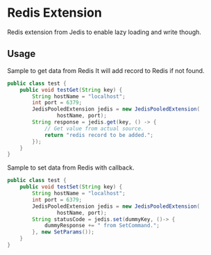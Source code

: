 # Redis Extension
Redis extension from Jedis to enable lazy loading and write though.

## Usage
Sample to get data from Redis It will add record to Redis if not found.
```java
public class test {
    public void testGet(String key) {
        String hostName = "localhost";
        int port = 6379;
        JedisPooledExtension jedis = new JedisPooledExtension(
                hostName, port);
        String response = jedis.get(key, () -> {
            // Get value from actual source.
            return "redis record to be added.";
        });
    }
}
```
Sample to set data from Redis with callback.
```java
public class test {
    public void testSet(String key) {
        String hostName = "localhost";
        int port = 6379;
        JedisPooledExtension jedis = new JedisPooledExtension(
                hostName, port);
        String statusCode = jedis.set(dummyKey, ()-> {
            dummyResponse += " from SetCommand.";
        }, new SetParams());
    }
}
```